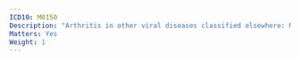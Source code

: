 ```yaml
---
ICD10: M0150
Description: "Arthritis in other viral diseases classified elsewhere: Multiple sites"
Matters: Yes
Weight: 1
---
```

